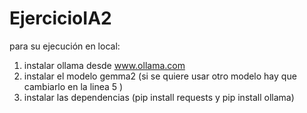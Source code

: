 # EjercicioIA2
para su ejecución en local:
1) instalar ollama desde www.ollama.com
2) instalar el modelo gemma2 (si se quiere usar otro modelo hay que cambiarlo en la linea 5 )
3) instalar las dependencias (pip install requests y pip install ollama)